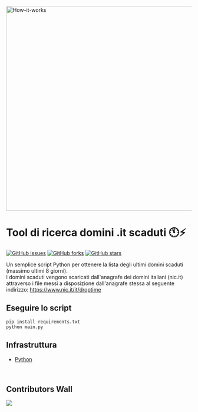 <img src="https://raw.githubusercontent.com/flc995/domini-it-scaduti/main/static/intro.gif" alt="How-it-works" width="555px" />

# Tool di ricerca domini .it scaduti 🕚⚡️
[![GitHub issues](https://img.shields.io/github/issues/flc995/domini-it-scaduti)](https://github.com/flc995/domini-it-scaduti/issues)
[![GitHub forks](https://img.shields.io/github/forks/flc995/domini-it-scaduti)](https://github.com/flc995/domini-it-scaduti/network)
[![GitHub stars](https://img.shields.io/github/stars/flc995/domini-it-scaduti)](https://github.com/flc995/domini-it-scaduti/stargazers)

Un semplice script Python per ottenere la lista degli ultimi domini scaduti (massimo ultimi 8 giorni).\
I domini scaduti vengono scaricati dall'anagrafe dei domini italiani (nic.it) attraverso i file messi a disposizione dall'anagrafe stessa
al seguente indirizzo: https://www.nic.it/it/droptime

## Eseguire lo script

```
pip install requirements.txt
python main.py
```

## Infrastruttura

- [Python](https://www.python.org/)

&nbsp;


## Contributors Wall
<a href="https://github.com/flc995/domini-it-scaduti/graphs/contributors">
  <img src="https://contrib.rocks/image?repo=flc995/domini-it-scaduti" />
</a>